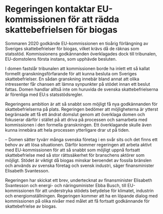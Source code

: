 # Regeringen kontaktar EU-kommissionen för att rädda skattebefrielsen för biogas

Sommaren 2020 godkände EU\-kommissionen en tioårig förlängning av Sveriges skattebefrielser för biogas, vilket krävs då de räknas som statsstöd. Kommissionens godkännanden överklagades dock till tribunalen, EU\-domstolens första instans, som upphävde besluten.

I domen fastslår tribunalen att kommissionen borde ha inlett ett så kallat formellt granskningsförfarande för att kunna besluta om Sveriges skattebefrielser. En sådan granskning innebär bland annat att olika intressenter får chansen att lämna synpunkter på stödet innan ett beslut fattas. Domen handlar alltså inte om huruvida de svenska skattebefrielserna är förenliga med EU:s statsstödsregler.

Regeringens ambition är att så snabbt som möjligt få nya godkännanden för skattebefrielserna på plats. Regeringen bedömer att möjligheterna är ytterst begränsade att få ett ändrat domslut genom att överklaga domen och fokuserar därför i stället på att driva på processen och samarbeta med kommissionen i den formella granskningen. Ett överklagande skulle även kunna innebära att hela processen ytterligare drar ut på tiden.

– Domen sätter tyvärr många svenska företag i en svår sits och det finns ett behov av att lösa situationen. Därför kommer regeringen att arbeta aktivt med EU\-kommissionen för att så snabbt som möjligt uppnå fortsatt skattebefrielse med så stor rättssäkerhet för branschens aktörer som möjligt. Stödet är viktigt då biogas minskar beroendet av fossila bränslen och används av svenska företag och svensk industri, säger finansminister Elisabeth Svantesson.

Regeringen har skickat ett brev, undertecknat av finansminister Elisabeth Svantesson och energi\- och näringsminister Ebba Busch, till EU\-kommissionen för att understryka stödets betydelse för klimatet, industrin och energiomställningen. Regeringen kommer att ha en löpande dialog med kommissionen på olika nivåer med målet att få fortsatt godkännande för skattebefrielse av biogas.
